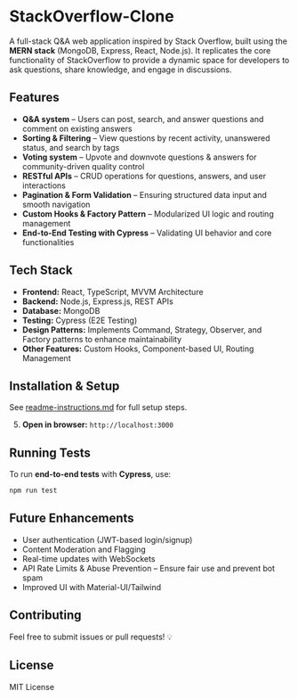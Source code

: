 # StackOverflow-Clone  

A full-stack Q&A web application inspired by Stack Overflow, built using the **MERN stack** (MongoDB, Express, React, Node.js). It replicates the core functionality of StackOverflow to provide a dynamic space for developers to ask questions, share knowledge, and engage in discussions.

## Features  
- **Q&A system** – Users can post, search, and answer questions and comment on existing answers  
- **Sorting & Filtering** – View questions by recent activity, unanswered status, and search by tags
- **Voting system** – Upvote and downvote questions & answers for community-driven quality control
- **RESTful APIs** – CRUD operations for questions, answers, and user interactions  
- **Pagination & Form Validation** – Ensuring structured data input and smooth navigation
- **Custom Hooks & Factory Pattern** – Modularized UI logic and routing management  
- **End-to-End Testing with Cypress** – Validating UI behavior and core functionalities   

## Tech Stack  
- **Frontend:** React, TypeScript, MVVM Architecture  
- **Backend:** Node.js, Express.js, REST APIs  
- **Database:** MongoDB  
- **Testing:** Cypress (E2E Testing)  
- **Design Patterns:** Implements Command, Strategy, Observer, and Factory patterns to enhance maintainability
- **Other Features:** Custom Hooks, Component-based UI, Routing Management

## Installation & Setup  

See [readme-instructions.md](readme-instructions.md) for full setup steps.

5. **Open in browser:** `http://localhost:3000`

## Running Tests  
To run **end-to-end tests** with **Cypress**, use:  
```sh
npm run test
```

## Future Enhancements  
- User authentication (JWT-based login/signup)
- Content Moderation and Flagging
- Real-time updates with WebSockets
- API Rate Limits & Abuse Prevention – Ensure fair use and prevent bot spam
- Improved UI with Material-UI/Tailwind  

## Contributing  
Feel free to submit issues or pull requests! 💡  

## License  
MIT License  
